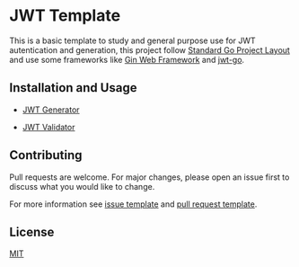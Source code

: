 # JWT Template 

This is a basic template to study and general purpose use for JWT autentication and generation, this project follow [Standard Go Project Layout](https://github.com/golang-standards/project-layout) and use some frameworks like [Gin Web Framework](https://github.com/gin-gonic/gin) and [jwt-go](https://github.com/dgrijalva/jwt-go).

## Installation and Usage

- [JWT Generator](./jwt-generator/README.md)

- [JWT Validator](./jwt-validator/README.md)

## Contributing
Pull requests are welcome. For major changes, please open an issue first to discuss what you would like to change.

For more information see [issue template](./ISSUE_TEMPLATE.md) and [pull request template](./PULL_REQUEST_TEMPLATE.md).

## License

[MIT](./LICENSE.md)